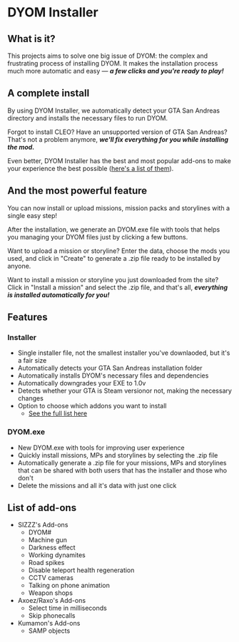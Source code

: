 # DYOM Installer

## What is it?

This projects aims to solve one big issue of DYOM: the complex and frustrating process of installing DYOM. It makes the installation process much more automatic and easy &mdash; **_a few clicks and you're ready to play!_**

## A complete install

By using DYOM Installer, we automatically detect your GTA San Andreas directory and installs the necessary files to run DYOM.

Forgot to install CLEO? Have an unsupported version of GTA San Andreas? That's not a problem anymore, **_we'll fix everything for you while installing the mod._**

Even better, DYOM Installer has the best and most popular add-ons to make your experience the best possible ([here's a list of them](#list-of-add-ons)).

## And the most powerful feature

You can now install or upload missions, mission packs and storylines with a single easy step!

After the installation, we generate an DYOM.exe file with tools that helps you managing your DYOM files just by clicking a few buttons.

Want to upload a mission or storyline? Enter the data, choose the mods you used, and click in "Create" to generate a .zip file ready to be installed by anyone.

Want to install a mission or storyline you just downloaded from the site? Click in "Install a mission" and select the .zip file, and that's all, **_everything is installed automatically for you!_**

## Features

### Installer

- Single installer file, not the smallest installer you've downlaoded, but it's a fair size
- Automatically detects your GTA San Andreas installation folder
- Automatically installs DYOM's necessary files and dependencies
- Automatically downgrades your EXE to 1.0v
- Detects whether your GTA is Steam versionor not, making the necessary changes
- Option to choose which addons you want to install
  - [See the full list here](#list-of-add-ons)

### DYOM.exe

- New DYOM.exe with tools for improving user experience
- Quickly install missions, MPs and storylines by selecting the .zip file
- Automatically generate a .zip file for your missions, MPs and storylines that can be shared with both users that has the installer and those who don't
- Delete the missions and all it's data with just one click

## List of add-ons

- SIZZZ's Add-ons
  - DYOM#
  - Machine gun
  - Darkness effect
  - Working dynamites
  - Road spikes
  - Disable teleport health regeneration
  - CCTV cameras
  - Talking on phone animation
  - Weapon shops
- Axoez/Raxo's Add-ons
  - Select time in milliseconds
  - Skip phonecalls
- Kumamon's Add-ons
  - SAMP objects
